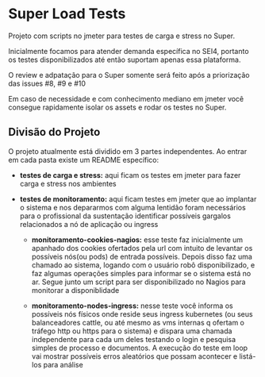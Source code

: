 # Super Load Tests

Projeto com scripts no jmeter para testes de carga e stress no Super.

Inicialmente focamos para atender demanda específica no SEI4, portanto os testes disponibilizados até então suportam apenas essa plataforma.

O review e adpatação para o Super somente será feito após a priorização das issues  #8, #9 e #10

Em caso de necessidade e com conhecimento mediano em jmeter você consegue rapidamente isolar os assets e rodar os testes no Super.

## Divisão do Projeto

O projeto atualmente está dividido em 3 partes independentes. Ao entrar em cada pasta existe um README específico:

- **testes de carga e stress:** 
	aqui ficam os testes em jmeter para fazer carga e stress nos ambientes
	
- **testes de monitoramento:**
	aqui ficam testes em jmeter que ao implantar o sistema e nos depararmos com alguma lentidão foram necessários para o profissional da sustentação identificar possíveis gargalos relacionados a nó de aplicação ou ingress

	- **monitoramento-cookies-nagios:**
		esse teste faz inicialmente um apanhado dos cookies ofertados pela url com intuito de levantar os possíveis nós(ou pods) de entrada possíveis. Depois disso faz uma chamado ao sistema, logando com o usuário robô disponibilizado, e faz algumas operações simples para informar se o sistema está no ar.
		Segue junto um script para ser disponibilizado no Nagios para monitorar a disponiblidade
	
	
	- **monitoramento-nodes-ingress:**
		nesse teste você informa os possíveis nós físicos onde reside seus ingress kubernetes (ou seus balanceadores cattle, ou até mesmo as vms internas q ofertam o tráfego http ou https para o sistema) e dispara uma chamada independente para cada um deles testando o login e pesquisa simples de processo e documentos. A execução do teste em loop vai mostrar possíveis erros aleatórios que possam acontecer e listá-los para análise